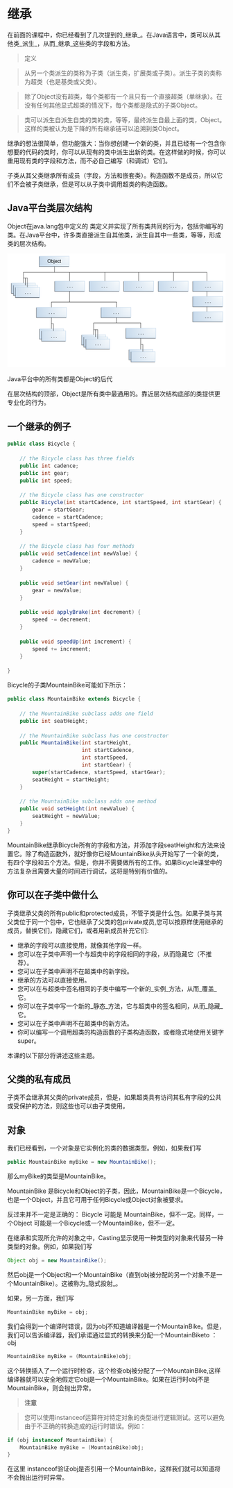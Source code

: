 # 继承

在前面的课程中，你已经看到了几次提到的_继承_。在Java语言中，类可以从其他类_派生_，从而_继承_这些类的字段和方法。

> 定义

> 从另一个类派生的类称为子类（派生类，扩展类或子类）。派生子类的类称为超类（也是基类或父类）。

> 除了Object没有超类，每个类都有一个且只有一个直接超类（单继承）。在没有任何其他显式超类的情况下，每个类都是隐式的子类Object。

> 类可以派生自派生自类的类的类，等等，最终派生自最上面的类，Object。这样的类被认为是下降的所有继承链可以追溯到类Object。

继承的想法很简单，但功能强大：当你想创建一个新的类，并且已经有一个包含你想要的代码的类时，你可以从现有的类中派生出新的类。在这样做的时候，你可以重用现有类的字段和方法，而不必自己编写（和调试）它们。

子类从其父类继承所有成员（字段，方法和嵌套类）。构造函数不是成员，所以它们不会被子类继承，但是可以从子类中调用超类的构造函数。


## Java平台类层次结构

Object在java.lang包中定义的 类定义并实现了所有类共同的行为，包括你编写的类。在Java平台中，许多类直接派生自其他类，派生自其中一些类，等等，形成类的层次结构。

![](./assets/classes-object.gif)

Java平台中的所有类都是Object的后代

在层次结构的顶部，Object是所有类中最通用的。靠近层次结构底部的类提供更专业化的行为。

## 一个继承的例子
```java
public class Bicycle {

    // the Bicycle class has three fields
    public int cadence;
    public int gear;
    public int speed;

    // the Bicycle class has one constructor
    public Bicycle(int startCadence, int startSpeed, int startGear) {
        gear = startGear;
        cadence = startCadence;
        speed = startSpeed;
    }

    // the Bicycle class has four methods
    public void setCadence(int newValue) {
        cadence = newValue;
    }

    public void setGear(int newValue) {
        gear = newValue;
    }

    public void applyBrake(int decrement) {
        speed -= decrement;
    }

    public void speedUp(int increment) {
        speed += increment;
    }

}
```

Bicycle的子类MountainBike可能如下所示：

```java
public class MountainBike extends Bicycle {

    // the MountainBike subclass adds one field
    public int seatHeight;

    // the MountainBike subclass has one constructor
    public MountainBike(int startHeight,
                        int startCadence,
                        int startSpeed,
                        int startGear) {
        super(startCadence, startSpeed, startGear);
        seatHeight = startHeight;
    }   

    // the MountainBike subclass adds one method
    public void setHeight(int newValue) {
        seatHeight = newValue;
    }   
}
```

MountainBike继承Bicycle所有的字段和方法，并添加字段seatHeight和方法来设置它。除了构造函数外，就好像你已经MountainBike从头开始写了一个新的类，有四个字段和五个方法。但是，你并不需要做所有的工作。如果Bicycle课堂中的方法复杂且需要大量的时间进行调试，这将是特别有价值的。

## 你可以在子类中做什么

子类继承父类的所有public和protected成员，不管子类是什么包。如果子类与其父类位于同一个包中，它也继承了父类的包private成员,您可以按原样使用继承的成员，替换它们，隐藏它们，或者用新成员补充它们:

* 继承的字段可以直接使用，就像其他字段一样。
* 您可以在子类中声明一个与超类中的字段相同的字段，从而隐藏它（不推荐）。
* 您可以在子类中声明不在超类中的新字段。
* 继承的方法可以直接使用。
* 您可以在与超类中签名相同的子类中编写一个新的_实例_方法，从而_覆盖_它。
* 你可以在子类中写一个新的_静态_方法，它与超类中的签名相同，从而_隐藏_它。
* 您可以在子类中声明不在超类中的新方法。
* 你可以编写一个调用超类的构造函数的子类构造函数，或者隐式地使用关键字super。


本课的以下部分将讲述这些主题。

## 父类的私有成员

子类不会继承其父类的private成员，但是，如果超类具有访问其私有字段的公共或受保护的方法，则这些也可以由子类使用。

## 对象
我们已经看到，一个对象是它实例化的类的数据类型。例如，如果我们写

```java
public MountainBike myBike = new MountainBike();
```
那么myBike的类型是MountainBike。

MountainBike 是Bicycle和Object的子类，因此，MountainBike是一个Bicycle，也是一个Object，并且它可用于任何Bicycle或Object对象被要求。

反过来并不一定是正确的： Bicycle 可能是 MountainBike，但不一定。同样，一个Object 可能是一个Bicycle或一个MountainBike，但不一定。

在继承和实现所允许的对象之中，Casting显示使用一种类型的对象来代替另一种类型的对象。例如，如果我们写

```java
Object obj = new MountainBike();
```

然后obj是一个Object和一个MountainBike（直到obj被分配的另一个对象不是一个MountainBike）。这被称为_隐式投射_。

如果，另一方面，我们写

```java
MountainBike myBike = obj;
```
我们会得到一个编译时错误，因为obj不知道编译器是一个MountainBike。但是，我们可以告诉编译器，我们承诺通过显式的转换来分配一个MountainBiketo ：obj

```java
MountainBike myBike = (MountainBike)obj;
```

这个转换插入了一个运行时检查，这个检查obj被分配了一个MountainBike,这样编译器就可以安全地假定它obj是一个MountainBike。如果在运行时obj不是MountainBike，则会抛出异常。

> **注意**

> 您可以使用instanceof运算符对特定对象的类型进行逻辑测试。这可以避免由于不正确的转换造成的运行时错误。例如：
```java
if (obj instanceof MountainBike) {
    MountainBike myBike = (MountainBike)obj;
}
```
在这里 instanceof验证obj是否引用一个MountainBike，这样我们就可以知道将不会抛出运行时异常。
